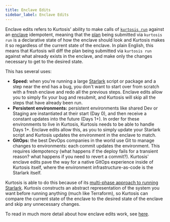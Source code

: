 ```yaml
---
title: Enclave Edits
sidebar_label: Enclave Edits
---
```


Enclave edits refers to Kurtosis' ability to make calls of [`kurtosis run`](../cli-reference/run.md) against an [enclave][enclaves] idempotent, meaning that the [plan](./plan.md) being submitted via `kurtosis run` is a declarative state of how the enclave should look and Kurtosis makes it so regardless of the current state of the enclave. In plain English, this means that Kurtosis will diff the plan being submitted via `kurtosis run` against what already exists in the enclave, and make only the changes necessary to get to the desired state.


This has several uses:

- **Speed:** when you're running a large [Starlark](./starlark.md) script or package and a step near the end has a bug, you don't want to start over from scratch with a fresh enclave and redo all the previous steps. Enclave edits allow you to simply fix your bug and resubmit, and Kurtosis will skip all the steps that have already been run. 
- **Persistent environments:** persistent environments like shared Dev or Staging are instantiated at their start (Day 0), and then receive a constant updates into the future (Days 1+). In order for these environments to live in Kurtosis, Kurtosis needs to be able to handle Days 1+. Enclave edits allow this, as you to simply update your Starlark script and Kurtosis updates the environment in the enclave to match.
- **GitOps:** the best DevOps companies in the world use Git to manage changes to environments: each commit updates the environment. This requires idempotency (what happens if the deploy fails for a transient reason? what happens if you need to revert a commit?). Kurtosis' enclave edits pave the way for a native GitOps experience inside of Kurtosis itself, where the environment infrastructure-as-code is the Starlark itself.

Kurtosis is able to do this because of its [multi-phase approach to running Starlark](./multi-phase-runs.md). Kurtosis constructs an abstract representation of the system you want before running anything (much like Terraform), so Kurtosis can compare the current state of the enclave to the desired state of the enclave and skip any unnecessary changes.

To read in much more detail about how enclave edits work, see [here](../advanced-concepts/how-do-idempotent-runs-work.md).

<!-------------------------- ONLY LINKS BELOW HERE -------------------------------------->
[enclaves]: ./enclaves.md
